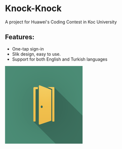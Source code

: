 # Knock-Knock
A project for Huawei's Coding Contest in Koc University

## Features:
* One-tap sign-in
* Slik design, easy to use.
* Support for both English and Turkish languages


<img src="KnockKnockIcon.png" width="256">
